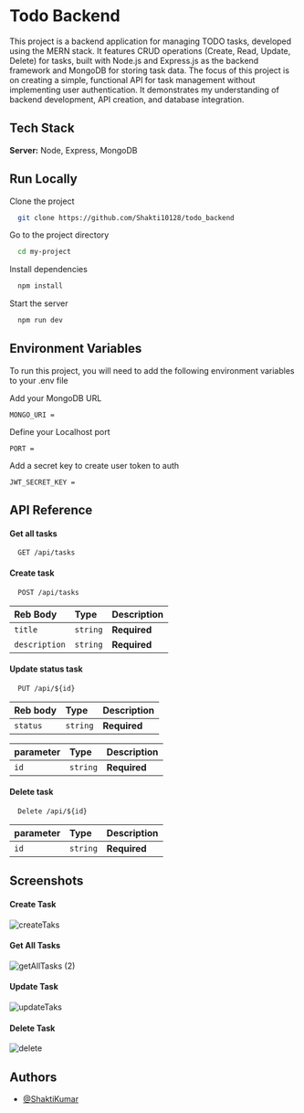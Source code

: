 
# Todo Backend

This project is a backend application for managing TODO tasks, developed using the MERN stack. It features CRUD operations (Create, Read, Update, Delete) for tasks, built with Node.js and Express.js as the backend framework and MongoDB for storing task data. The focus of this project is on creating a simple, functional API for task management without implementing user authentication. It demonstrates my understanding of backend development, API creation, and database integration.


## Tech Stack

**Server:** Node, Express, MongoDB


## Run Locally

Clone the project

```bash
  git clone https://github.com/Shakti10128/todo_backend
```

Go to the project directory

```bash
  cd my-project
```

Install dependencies

```bash
  npm install
```

Start the server

```bash
  npm run dev
```


## Environment Variables

To run this project, you will need to add the following environment variables to your .env file 
 

Add your MongoDB URL

`MONGO_URI = `


 Define your Localhost port

`PORT = `
 
 Add a secret key to create user token to auth

`JWT_SECRET_KEY =`


## API Reference

#### Get all tasks

```http
  GET /api/tasks
```


#### Create task

```http
  POST /api/tasks
```

| Reb Body | Type     | Description                       |
| :-------- | :------- | :-------------------------------- |
| `title`      | `string` | **Required**|
| `description`      | `string` | **Required** |


#### Update status task

```http
  PUT /api/${id}
```

| Reb body | Type     | Description                       |
| :-------- | :------- | :-------------------------------- |
| `status`      | `string` | **Required**|

| parameter | Type     | Description                       |
| :-------- | :------- | :-------------------------------- |
| `id`      | `string` | **Required**|


#### Delete task

```http
  Delete /api/${id}
```
| parameter | Type     | Description                       |
| :-------- | :------- | :-------------------------------- |
| `id`      | `string` | **Required**|


## Screenshots

#### Create Task
![createTaks](https://github.com/user-attachments/assets/29da393f-ba1f-4c25-a855-2c66b876ac81)

#### Get All Tasks
![getAllTasks (2)](https://github.com/user-attachments/assets/e4ae6cc6-9cdf-4376-92c3-01e660943023)

#### Update Task
![updateTaks](https://github.com/user-attachments/assets/6ef1cd1c-647c-4664-9165-5983cc556372)

#### Delete Task
![delete](https://github.com/user-attachments/assets/69fc2318-ae8d-4bc6-9542-c58dd744ce58)

## Authors

- [@ShaktiKumar](https://github.com/Shakti10128)

